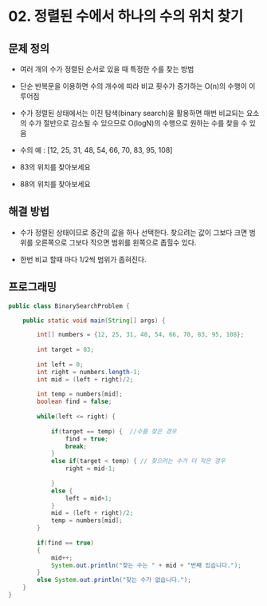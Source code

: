 # 02. 정렬된 수에서 하나의 수의 위치 찾기

## 문제 정의

- 여러 개의 수가 정렬된 순서로 있을 때 특정한 수를 찾는 방법

- 단순 반복문을 이용하면 수의 개수에 따라 비교 횟수가 증가하는 O(n)의 수행이 이루어짐

- 수가 정렬된 상태에서는 이진 탐색(binary search)을 활용하면 매번 비교되는 요소의 수가 절반으로 감소될 수 있으므로 O(logN)의 수행으로 원하는 수를 찾을 수 있음

- 수의 예 : [12, 25, 31, 48, 54, 66, 70, 83, 95, 108]

- 83의 위치를 찾아보세요

- 88의 위치를 찾아보세요

## 해결 방법

- 수가 정렬된 상태이므로 중간의 값을 하나 선택한다. 찾으려는 값이 그보다 크면 범위를 오른쪽으로 그보다 작으면 범위를 왼쪽으로 좁힐수 있다.

- 한번 비교 할때 마다 1/2씩 범위가 좁혀진다.

## 프로그래밍
```java
public class BinarySearchProblem {

	public static void main(String[] args) {

		int[] numbers = {12, 25, 31, 48, 54, 66, 70, 83, 95, 108};
		
		int target = 83;
		 
		int left = 0;
		int right = numbers.length-1;
		int mid = (left + right)/2;
		
		int temp = numbers[mid];
		boolean find = false;
		
		while(left <= right) {
			
			if(target == temp) {  //수를 찾은 경우
				find = true;
				break;
			}
			else if(target < temp) { // 찾으려는 수가 더 작은 경우
				right = mid-1;
				
			}
			else {
				left = mid+1;
			}
			mid = (left + right)/2;
			temp = numbers[mid];
		}
		
		if(find == true) 
		{
			mid++;
			System.out.println("찾는 수는 " + mid + "번째 있습니다.");
		}
		else System.out.println("찾는 수가 없습니다.");
	}
}
```
